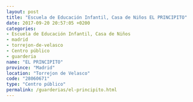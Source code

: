 ```yaml
---
layout: post
title: "Escuela de Educación Infantil, Casa de Niños EL PRINCIPITO"
date: 2017-09-20 20:57:05 +0200
categories:
- Escuela de Educación Infantil, Casa de Niños
- madrid
- torrejon-de-velasco
- Centro público
- guarderia
name: "EL PRINCIPITO"
province: "Madrid"
location: "Torrejon de Velasco"
code: "28060671"
type: "Centro público"
permalink: /guarderias/el-principito.html
---
```

